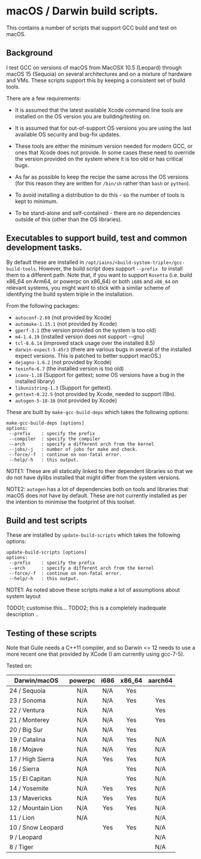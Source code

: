 # macOS / Darwin build scripts.

This contains a number of scripts that support GCC build and test on macOS.

## Background

I test GCC on versions of macOS from MacOSX 10.5 (Leopard) through macOS 15 (Sequoia) on several architectures and on a mixture of hardware and VMs.  These scripts support this by keeping a consistent set of build tools.

There are a few requirements:

 * It is assumed that the latest available Xcode command line tools are installed on the OS version you are building/testing on.

 * It is assumed that for out-of-support OS versions you are using the last available OS security and bug-fix updates.

 * These tools are either the minimum version needed for modern GCC, or ones that Xcode does not provide.  In some cases these need to override the version provided on the system where it is too old or has critical bugs.

 * As far as possible to keep the recipe the same across the OS versions (for this reason they are written for `/bin/sh` rather than `bash` or `python`).

 * To avoid installing a distribution to do this - so the number of tools is kept to minimum.

 * To be stand-alone and self-contained - there are no dependencies outside of this (other than the OS libraries).

## Executables to support build, test and common development tasks.

By default these are installed in `/opt/iains/<build-system-triple>/gcc-build-tools`.  However, the build script does support `--prefix ` to install them to a different path.  Note that, if you want to support `Rosetta` (i.e. build x86_64 on Arm64, or powerpc on x86_64) or both `i686` and `x86_64` on relevant systems, you might want to stick with a similar scheme of identifying the build system triple in the installation.

From the following packages:

 * `autoconf-2.69` (not provided by Xcode)
 * `automake-1.15.1` (not provided by Xcode)
 * `gperf-3.1` (the version provided on the system is too old)
 * `m4-1.4.19` (installed version does not support --gnu)
 * `tcl-8.6.14` (improved stack usage over the installed 8.5)
 * `darwin-expect-5-45r3` (there are various bugs in several of the installed expect versions.  This is patched to better support macOS.)
 * `dejagnu-1.6.2` (not provided by Xcode)
 * `texinfo-6.7` (the installed version is too old)
 * `iconv-1.18` (Support for gettext; some OS versions have a bug in the installed library)
 * `libunistring-1.3` (Support for gettext).
 * `gettext-0.22.5` (not provided by Xcode, needed to support i18n).
 * `autogen-5-18-16` (not provided by Xcode)

These are built by `make-gcc-build-deps` which takes the following options:
```
make-gcc-build-deps [options]
options:
 --prefix    : specify the prefix
 --compiler  : specify the compiler
 --arch      : specify a different arch from the kernel
 --jobs/-j   : number of jobs for make and check.
 --force/-f  : continue on non-fatal error.
 --help/-h   : this output.
```

NOTE1: These are all statically linked to their dependent libraries so that we
do not have dylibs installed that might differ from the system versions.

NOTE2: `autogen` has a lot of dependencies both on tools and libraries that macOS does not have by default.  These are not currently installed as per the intention to minimise the footprint of this toolset. 

## Build and test scripts

These are installed by `update-build-scripts` which takes the following options:
```
update-build-scripts [options]
options:
 --prefix    : specify the prefix
 --arch      : specify a different arch from the kernel
 --force/-f  : continue on non-fatal error.
 --help/-h   : this output.
```

NOTE1: As noted above these scripts make a lot of assumptions about system layout

TODO1; customise this...
TODO2; this is a completely inadequate description .. 

## Testing of these scripts

Note that Guile needs a C++11 compiler, and so Darwin <= 12 needs to use a more recent one that provided by XCode (I am currently using gcc-7-5).

Tested on:

|   Darwin/macOS     | powerpc | i686 | x86_64 | aarch64 |
| ------------------ | :-----: | :--: | :----: | :-----: |
| 24 / Sequoia       |  N/A    | N/A  |  Yes   |         |
| 23 / Sonoma        |  N/A    | N/A  |  Yes   |  Yes    |
| 22 / Ventura       |  N/A    | N/A  |        |  Yes    |
| 21 / Monterey      |  N/A    | N/A  |  Yes   |  Yes    |
| 20 / Big Sur       |  N/A    | N/A  |  Yes   |         |
| 19 / Catalina      |  N/A    | N/A  |  Yes   |  N/A    |
| 18 / Mojave        |  N/A    | N/A  |  Yes   |  N/A    |
| 17 / High Sierra   |  N/A    | Yes  |  Yes   |  N/A    |
| 16 / Sierra        |  N/A    |      |  Yes   |  N/A    |
| 15 / El Capitan    |  N/A    |      |  Yes   |  N/A    |
| 14 / Yosemite      |  N/A    | Yes  |  Yes   |  N/A    |
| 13 / Mavericks     |  N/A    | Yes  |  Yes   |  N/A    |
| 12 / Mountain Lion |  N/A    | Yes  |  Yes   |  N/A    |
| 11 / Lion          |  N/A    |      |        |  N/A    |
| 10 / Snow Leopard  |         | Yes  |  Yes   |  N/A    |
|  9 / Leopard       |         |      |        |  N/A    |
|  8 / Tiger         |         |      |        |  N/A    |

